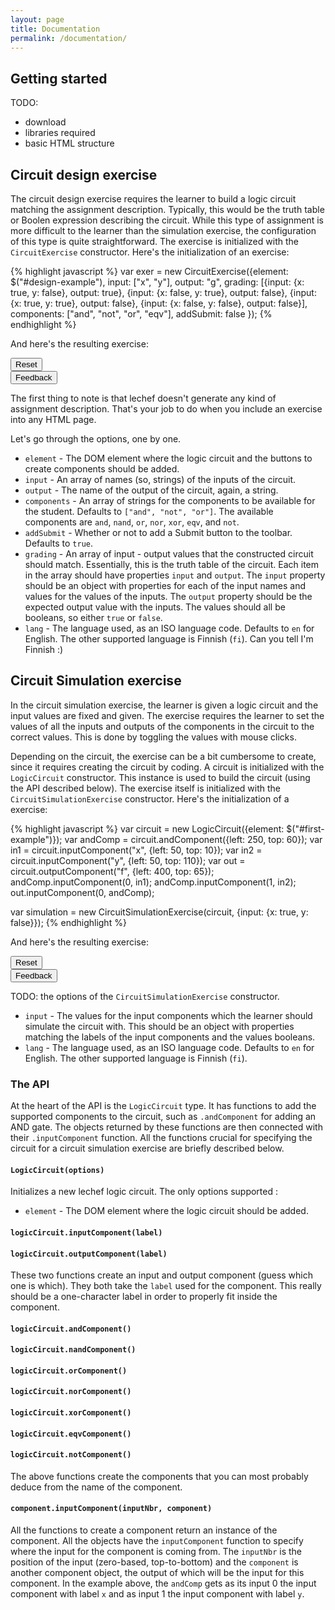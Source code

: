 ```yaml
---
layout: page
title: Documentation
permalink: /documentation/
---
```



## Getting started

TODO:
 * download
 * libraries required
 * basic HTML structure
 
## Circuit design exercise

The circuit design exercise requires the learner to build a logic circuit matching the assignment description. Typically, this would be the truth table or Boolen expression describing the circuit. While this type of assignment is more difficult to the learner than the simulation exercise, the configuration of this type is quite straightforward. The exercise is initialized with the ```CircuitExercise``` constructor. Here's the initialization of an exercise:

{% highlight javascript %}
var exer = new CircuitExercise({element: $("#design-example"),
                                input: ["x", "y"],
                                output: "g",
                                grading: [{input: {x: true, y: false}, output: true},
                                          {input: {x: false, y: true}, output: false},
                                          {input: {x: true, y: true}, output: false},
                                          {input: {x: false, y: false}, output: false}],
                                components: ["and", "not", "or", "eqv"],
                                addSubmit: false });
{% endhighlight %}

And here's the resulting exercise:

<div class="container design-example lechef-exercise">
  <div class="row">
    <div id="design-example" class="circuit-container"></div>
  </div>
  <div class="row">
    <div class="col-md-6">
      <button class="btn btn-info btn-sm btn-block reset">Reset</button>
    </div>
    <div class="col-md-6">
      <button class="btn btn-info btn-sm btn-block feedback">​Feedback​</button>
    </div>
  </div>
</div>
<script>
  $(function(){
    var exer = new CircuitExercise({element: $("#design-example"), input: ["x", "y"], output: "g",
      grading: [{input: {x: true, y: false}, output: true},
        {input: {x: false, y: true}, output: false},
        {input: {x: true, y: true}, output: false},
        {input: {x: false, y: false}, output: false}], components: ["and", "not", "or", "eqv"], addSubmit: false});
    $(".design-example .reset").click(function(event){
        event.preventDefault();
        exer.reset();
    });
    $(".design-example .feedback").click(function(event){
        event.preventDefault();
        new CircuitExerciseFeedback(exer.options, exer.grade());
    });
  });
</script>

The first thing to note is that lechef doesn't generate any kind of assignment description. That's your job to do when you include an exercise into any HTML page.

Let's go through the options, one by one.

 * ```element``` - The DOM element where the logic circuit and the buttons to create components should be added. 
 * ```input``` - An array of names (so, strings) of the inputs of the circuit.
 * ```output``` - The name of the output of the circuit, again, a string.
 * ```components``` - An array of strings for the components to be available for the student. Defaults to ```["and", "not", "or"]```. The available components are ```and```, ```nand```, ```or```, ```nor```, ```xor```, ```eqv```, and ```not```. 
 * ```addSubmit``` - Whether or not to add a Submit button to the toolbar. Defaults to ```true```.
 * ```grading``` - An array of input - output values that the constructed circuit should match. Essentially, this is
 the truth table of the circuit. Each item in the array should have properties ```input``` and ```output```. The ```input``` property should be an object with properties for each of the input names and values for the values of the inputs. The ```output``` property should be the expected output value with the inputs. The values should all be booleans, so either ```true``` or ```false```.
 * ```lang``` - The language used, as an ISO language code. Defaults to ```en``` for English. The other supported language is Finnish (```fi```). Can you tell I'm Finnish :) 
 
## Circuit Simulation exercise

In the circuit simulation exercise, the learner is given a logic circuit and the input values are fixed and given. The exercise requires the learner to set the values of all the inputs and outputs of the components in the circuit to the correct values. This is done by toggling the values with mouse clicks. 

Depending on the circuit, the exercise can be a bit cumbersome to create, since it requires creating the circuit by coding. A circuit is initialized with the ```LogicCircuit``` constructor. This instance is used to build the circuit (using the API described below). The exercise itself is initialized with the ```CircuitSimulationExercise``` constructor. Here's the initialization of a exercise:

{% highlight javascript %}
var circuit = new LogicCircuit({element: $("#first-example")});
var andComp = circuit.andComponent({left: 250, top: 60});
var in1 = circuit.inputComponent("x", {left: 50, top: 10});
var in2 = circuit.inputComponent("y", {left: 50, top: 110});
var out = circuit.outputComponent("f", {left: 400, top: 65});
andComp.inputComponent(0, in1);
andComp.inputComponent(1, in2);
out.inputComponent(0, andComp);

var simulation = new CircuitSimulationExercise(circuit, {input: {x: true, y: false}});
{% endhighlight %}

And here's the resulting exercise:
<div class="first-example lechef-exercise">
  <div class="container">
    <div class="row">
      <div id="first-example" class="circuit-container"></div>
    </div>
    <div class="row">
      <div class="col-md-6">
        <button class="btn btn-info btn-sm btn-block reset">Reset</button>
      </div>
      <div class="col-md-6">
        <button class="btn btn-info btn-sm btn-block feedback">​Feedback​</button>
      </div>
    </div>
  </div>
</div>
<script>
  $(function() {
    var circuit = new LogicCircuit({element: $("#first-example")});
    var andComp = circuit.andComponent({left: 250, top: 60});
    var in1 = circuit.inputComponent("x", {left: 50, top: 10});
    var in2 = circuit.inputComponent("y", {left: 50, top: 110});
    var out = circuit.outputComponent("f", {left: 400, top: 65});
    andComp.inputComponent(0, in1);
    andComp.inputComponent(1, in2);
    out.inputComponent(0, andComp);

    var simulation = new CircuitSimulationExercise(circuit, {input: {x: true, y: false}});
    $(".first-example .reset").click(function(event){
        event.preventDefault();
        simulation.reset();
    });
    $(".first-example .feedback").click(function(event){
        event.preventDefault();
        new CircuitSimulationFeedback(simulation.options, simulation.grade());
    });
  });
</script>

TODO: the options of the ```CircuitSimulationExercise``` constructor.

 * ```input``` - The values for the input components which the learner should simulate the circuit with. This should be an object with properties matching the labels of the input components and the values booleans.
 * ```lang``` - The language used, as an ISO language code. Defaults to ```en``` for English. The other supported language is Finnish (```fi```).

### The API
At the heart of the API is the ```LogicCircuit``` type. It has functions to add the supported components to the circuit, such as ```.andComponent``` for adding an AND gate. The objects returned by these functions are then connected with their ```.inputComponent``` function. All the functions crucial for specifying the circuit for a circuit simulation exercise are briefly described below.  

#### ```LogicCircuit(options)```
Initializes a new lechef logic circuit. The only options supported :

 * ```element``` - The DOM element where the logic circuit should be added.

#### ```logicCircuit.inputComponent(label)```
#### ```logicCircuit.outputComponent(label)```

These two functions create an input and output component (guess which one is which). They both take the ```label``` used
for the component. This really should be a one-character label in order to properly fit inside the component. 

#### ```logicCircuit.andComponent()```
#### ```logicCircuit.nandComponent()```
#### ```logicCircuit.orComponent()```
#### ```logicCircuit.norComponent()```
#### ```logicCircuit.xorComponent()```
#### ```logicCircuit.eqvComponent()```
#### ```logicCircuit.notComponent()```

The above functions create the components that you can most probably deduce from the name of the component. 

#### ```component.inputComponent(inputNbr, component)```

All the functions to create a component return an instance of the component. All the objects have the ```inputComponent```
function to specify where the input for the component is coming from. The ```inputNbr``` is the position of the input
(zero-based, top-to-bottom) and the ```component``` is another component object, the output of which will be the input
for this component. In the example above, the ```andComp``` gets as its input 0 the input component with label ```x```
and as input 1 the input component with label ```y```. 
